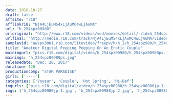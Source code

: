 ```yaml
---
date: 2018-10-27
draft: false
affsite: "r18"
afflinkr18: "NjA4LjEuMS4xLjAuMC4wLjAuMA"
url: "h_254spz00980"
urloriginal: "http://www.r18.com/videos/vod/movies/detail/-/id=h_254spz00980"
urlfinal: "http://media.r18.com/track/NjA4LjEuMS4xLjAuMC4wLjAuMA/videos/vod/movies/detail/-/id=h_254spz00980"
samplevid: "awspv3001.r18.com/litevideo/freepv/h/h_2/h_254spz980/h_254spz980_dmb_w.mp4"
title: "Amateur Digital Peeping Peeping On An Erotic Couple"
mainimgurl: "pics.r18.com/digital/video/h_254spz00980/h_254spz00980ps.jpg"
mainimgs: "h_254spz00980ps.jpg"
releasedate: "Dec. 20, 2017"
duration: 120
productioncomp: "STAR PARADISE"
girls: ['----']
categories: ['Voyeur', 'Couple', 'Hot Spring', 'Hi-Def']
imgurls: ['pics.r18.com/digital/video/h_254spz00980/h_254spz00980jp-1.jpg', 'pics.r18.com/digital/video/h_254spz00980/h_254spz00980jp-2.jpg', 'pics.r18.com/digital/video/h_254spz00980/h_254spz00980jp-3.jpg', 'pics.r18.com/digital/video/h_254spz00980/h_254spz00980jp-4.jpg', 'pics.r18.com/digital/video/h_254spz00980/h_254spz00980jp-5.jpg', 'pics.r18.com/digital/video/h_254spz00980/h_254spz00980jp-6.jpg', 'pics.r18.com/digital/video/h_254spz00980/h_254spz00980jp-7.jpg', 'pics.r18.com/digital/video/h_254spz00980/h_254spz00980jp-8.jpg', 'pics.r18.com/digital/video/h_254spz00980/h_254spz00980jp-9.jpg', 'pics.r18.com/digital/video/h_254spz00980/h_254spz00980jp-10.jpg', 'pics.r18.com/digital/video/h_254spz00980/h_254spz00980jp-11.jpg', 'pics.r18.com/digital/video/h_254spz00980/h_254spz00980jp-12.jpg', 'pics.r18.com/digital/video/h_254spz00980/h_254spz00980jp-13.jpg', 'pics.r18.com/digital/video/h_254spz00980/h_254spz00980jp-14.jpg', 'pics.r18.com/digital/video/h_254spz00980/h_254spz00980jp-15.jpg', 'pics.r18.com/digital/video/h_254spz00980/h_254spz00980jp-16.jpg', 'pics.r18.com/digital/video/h_254spz00980/h_254spz00980jp-17.jpg', 'pics.r18.com/digital/video/h_254spz00980/h_254spz00980jp-18.jpg', 'pics.r18.com/digital/video/h_254spz00980/h_254spz00980jp-19.jpg', 'pics.r18.com/digital/video/h_254spz00980/h_254spz00980jp-20.jpg']
imgs: ['h_254spz00980jp-1.jpg', 'h_254spz00980jp-2.jpg', 'h_254spz00980jp-3.jpg', 'h_254spz00980jp-4.jpg', 'h_254spz00980jp-5.jpg', 'h_254spz00980jp-6.jpg', 'h_254spz00980jp-7.jpg', 'h_254spz00980jp-8.jpg', 'h_254spz00980jp-9.jpg', 'h_254spz00980jp-10.jpg', 'h_254spz00980jp-11.jpg', 'h_254spz00980jp-12.jpg', 'h_254spz00980jp-13.jpg', 'h_254spz00980jp-14.jpg', 'h_254spz00980jp-15.jpg', 'h_254spz00980jp-16.jpg', 'h_254spz00980jp-17.jpg', 'h_254spz00980jp-18.jpg', 'h_254spz00980jp-19.jpg', 'h_254spz00980jp-20.jpg']
---
```

